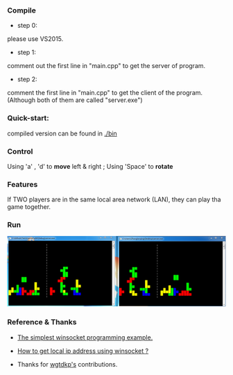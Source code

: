 ### Compile

- step 0:

please use VS2015.

- step 1:

comment out the first line in "main.cpp" to get the server of program.

- step 2:

comment the first line in "main.cpp" to get the client of the program. (Although both of them are called "server.exe")

### Quick-start:

compiled version can be found in [./bin ](./bin)


### Control

Using 'a' , 'd' to **move** left & right ; Using 'Space' to **rotate**

### Features

If TWO players are in the same local area network (LAN), they can play tha game together.

### Run

![pic](./run.PNG)


### Reference & Thanks

- [The simplest winsocket programming example.](http://www.cnblogs.com/ayanmw/archive/2012/05/03/2480854.html)

- [How to get local ip address using winsocket ?](http://blog.csdn.net/q277055799/article/details/8301581)

- Thanks for [wgtdkp's](https://github.com/wgtdkp) contributions.
